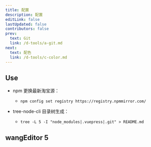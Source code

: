 ```yaml
---
title: 配置
description: 配置
editLink: false
lastUpdated: false
contributors: false
prev:
  text: Git
  link: /d-tools/a-git.md
next:
  text: 配色
  link: /d-tools/c-color.md
---
```


## Use

- npm 更换最新淘宝源：
  - `npm config set registry https://registry.npmmirror.com/`

- tree-node-cli 目录树生成：
  - `tree -L 5 -I "node_modules|.vuepress|.git" > README.md`

## wangEditor 5
